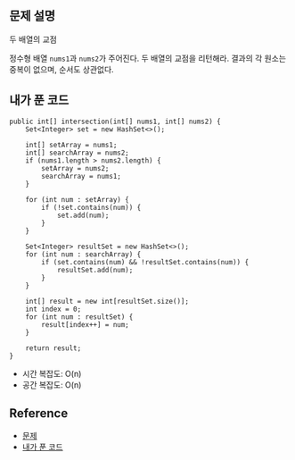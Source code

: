 ## 문제 설명
두 배열의 교점

정수형 배열 ```nums1```과 ```nums2```가 주어진다. 두 배열의 교점을 리턴해라. 결과의 각 원소는 중복이 없으며, 순서도 상관없다.

## 내가 푼 코드
```
public int[] intersection(int[] nums1, int[] nums2) {
    Set<Integer> set = new HashSet<>();
    
    int[] setArray = nums1;
    int[] searchArray = nums2;
    if (nums1.length > nums2.length) {
        setArray = nums2;
        searchArray = nums1;
    } 
    
    for (int num : setArray) {
        if (!set.contains(num)) {
            set.add(num);
        }
    }
    
    Set<Integer> resultSet = new HashSet<>();
    for (int num : searchArray) {
        if (set.contains(num) && !resultSet.contains(num)) {
            resultSet.add(num);
        }
    }
    
    int[] result = new int[resultSet.size()];
    int index = 0;
    for (int num : resultSet) {
        result[index++] = num;
    }
    
    return result;
}
```
* 시간 복잡도: O(n)
* 공간 복잡도: O(n)

## Reference
* [문제](https://leetcode.com/problems/intersection-of-two-arrays/)
* [내가 푼 코드](https://github.com/smpark1020/leetcode-practice/blob/master/src/leetcode/binarysearch/Q349.java)